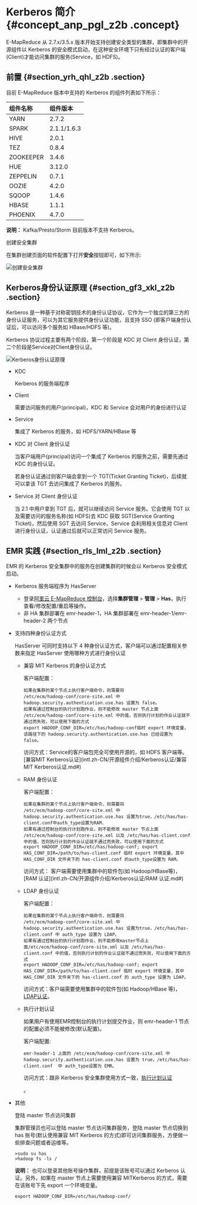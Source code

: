 # Kerberos 简介 {#concept_anp_pgl_z2b .concept}

E-MapReduce 从 2.7.x/3.5.x 版本开始支持创建安全类型的集群，即集群中的开源组件以 Kerberos 的安全模式启动，在这种安全环境下只有经过认证的客户端\(Client\)才能访问集群的服务\(Service，如 HDFS\)。

## 前置 {#section_yrh_qhl_z2b .section}

目前 E-MapReduce 版本中支持的 Kerberos 的组件列表如下所示：

|组件名称|组件版本|
|:---|:---|
|YARN|2.7.2|
|SPARK|2.1.1/1.6.3|
|HIVE|2.0.1|
|TEZ|0.8.4|
|ZOOKEEPER|3.4.6|
|HUE|3.12.0|
|ZEPPELIN|0.7.1|
|OOZIE|4.2.0|
|SQOOP|1.4.6|
|HBASE|1.1.1|
|PHOENIX|4.7.0|

**说明：** Kafka/Presto/Storm 目前版本不支持 Kerberos。

创建安全集群

在集群创建页面的软件配置下打开**安全**按钮即可，如下所示:

 ![创建安全集群](http://static-aliyun-doc.oss-cn-hangzhou.aliyuncs.com/assets/img/20194/155617801630950_zh-CN.png)

## Kerberos身份认证原理 {#section_gf3_xkl_z2b .section}

Kerberos 是一种基于对称密钥技术的身份认证协议，它作为一个独立的第三方的身份认证服务，可以为其它服务提供身份认证功能，且支持 SSO \(即客户端身份认证后，可以访问多个服务如 HBase/HDFS 等\)。

Kerberos 协议过程主要有两个阶段，第一个阶段是 KDC 对 Client 身份认证，第二个阶段是Service对Client身份认证。

![Kerberos身份认证原理](http://static-aliyun-doc.oss-cn-hangzhou.aliyuncs.com/assets/img/17934/155617801711118_zh-CN.png)

-   KDC

    Kerberos 的服务端程序

-   Client

    需要访问服务的用户\(principal\)，KDC 和 Service 会对用户的身份进行认证

-   Service

    集成了 Kerberos 的服务，如 HDFS/YARN/HBase 等


-   KDC 对 Client 身份认证

    当客户端用户\(principal\)访问一个集成了 Kerberos 的服务之前，需要先通过 KDC 的身份认证。

    若身份认证通过则客户端会拿到一个 TGT\(Ticket Granting Ticket\)，后续就可以拿该 TGT 去访问集成了 Kerberos 的服务。

-   Service 对 Client 身份认证

    当 2.1 中用户拿到 TGT 后，就可以继续访问 Service 服务。它会使用 TGT 以及需要访问的服务名称\(如 HDFS\)去 KDC 获取 SGT\(Service Granting Ticket\)，然后使用 SGT 去访问 Service，Service 会利用相关信息对 Client 进行身份认证，认证通过后就可以正常访问 Service 服务。


## EMR 实践 {#section_rls_lml_z2b .section}

EMR 的 Kerberos 安全集群中的服务在创建集群的时候会以 Kerberos 安全模式启动。

-   Kerberos 服务端程序为 HasServer
    -   登录[阿里云 E-MapReduce 控制台](https://emr.console.aliyun.com/)，选择**集群管理** \> **管理** \> **Has**，执行查看/修改配置/重启等操作。
    -   非 HA 集群部署在 emr-header-1，HA 集群部署在 emr-header-1/emr-header-2 两个节点
-   支持四种身份认证方式

    HasServer 可同时支持以下 4 种身份认证方式，客户端可以通过配置相关参数来指定 HasServer 使用哪种方式进行身份认证

    -   兼容 MIT Kerberos 的身份认证方式

        客户端配置：

        ```
        如果在集群的某个节点上执行客户端命令，则需要将 
        /etc/ecm/hadoop-conf/core-site.xml 中 hadoop.security.authentication.use.has 设置为 false。
        如果有通过控制台的执行计划跑作业，则不能修改 master 节点上面 /etc/ecm/hadoop-conf/core-site.xml 中的值，否则执行计划的作业认证就不通过而失败，可以使用下面的方式
        export HADOOP_CONF_DIR=/etc/has/hadoop-conf临时 export 环境变量，该路径下的 hadoop.security.authentication.use.has 已经设置为 false。
        ```

        访问方式：Service的客户端包完全可使用开源的，如 HDFS 客户端等。[兼容MIT Kerberos认证](intl.zh-CN/开源组件介绍/Kerberos认证/兼容MIT Kerberos认证.md#)

    -   RAM 身份认证

        客户端配置：

        ```
        如果在集群的某个节点上执行客户端命令，则需要将 
        /etc/ecm/hadoop-conf/core-site.xml 中 hadoop.security.authentication.use.has 设置为true，/etc/has/has-client.conf中auth_type设置为RAM.
        如果有通过控制台的执行计划跑作业，则不能修改 master 节点上面 /etc/ecm/hadoop-conf/core-site.xml 以及 /etc/has/has-client.conf 中的值，否则执行计划的作业认证就不通过而失败，可以使用下面的方式 
        export HADOOP_CONF_DIR=/etc/has/hadoop-conf; export HAS_CONF_DIR=/path/to/has-client.conf 临时 export 环境变量，其中 HAS_CONF_DIR 文件夹下的 has-client.conf 的auth_type设置为 RAM。
        ```

        访问方式： 客户端需要使用集群中的软件包\(如 Hadoop/HBase等\)，[RAM 认证](intl.zh-CN/开源组件介绍/Kerberos认证/RAM 认证.md#)

    -   LDAP 身份认证

        客户端配置：

        ```
        如果在集群的某个节点上执行客户端命令，则需要将 
        /etc/ecm/hadoop-conf/core-site.xml 中 hadoop.security.authentication.use.has 设置为true，/etc/has/has-client.conf 中 auth_type 设置为 LDAP。
        如果有通过控制台的执行计划跑作业，则不能修改master节点上面/etc/ecm/hadoop-conf/core-site.xml 以及 /etc/has/has-client.conf 中的值，否则执行计划的作业认证就不通过而失败，可以使用下面的方式 
        export HADOOP_CONF_DIR=/etc/has/hadoop-conf; export HAS_CONF_DIR=/path/to/has-client.conf 临时 export 环境变量，其中 HAS_CONF_DIR 文件夹下的 has-client.conf 的 auth_type 设置为 LDAP。
        ```

        访问方式：客户端需要使用集群中的软件包\(如 Hadoop/HBase 等\)，[LDAP认证](intl.zh-CN/开源组件介绍/Kerberos认证/LDAP认证.md#)。

    -   执行计划认证

        如果用户有使用EMR控制台的执行计划提交作业，则 emr-header-1 节点的配置必须不能被修改\(默认配置\)。

        客户端配置:

        ```
        emr-header-1 上面的 /etc/ecm/hadoop-conf/core-site.xml 中 hadoop.security.authentication.use.has 设置为 true，/etc/has/has-client.conf  中 auth_type设置为 EMR。
        ```

        访问方式：跟非 Kerberos 安全集群使用方式一致，[执行计划认证](intl.zh-CN/开源组件介绍/Kerberos认证/执行计划认证.md#)

        。

-   其他

    登陆 master 节点访问集群

    集群管理员也可以登陆 master 节点访问集群服务，登陆 master 节点切换到 has 账号\(默认使用兼容 MIT Kerberos 的方式\)即可访问集群服务，方便做一些排查问题或者运维等。

    ```
    >sudo su has
    >hadoop fs -ls /
    ```

    **说明：** 也可以登录其他账号操作集群，前提是该账号可以通过 Kerberos 认证。另外，如果在 master 节点上需要使用兼容 MITKerberos 的方式，需要在该账号下先 export 一个环境变量。

     `export HADOOP_CONF_DIR=/etc/has/hadoop-conf/`


